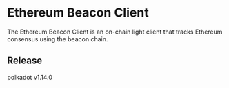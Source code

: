 # Ethereum Beacon Client

The Ethereum Beacon Client is an on-chain light client that tracks Ethereum consensus using the beacon chain.


## Release

polkadot v1.14.0
